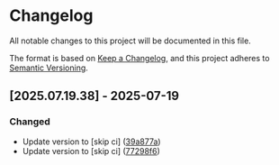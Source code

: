 # Changelog

All notable changes to this project will be documented in this file.

The format is based on [Keep a Changelog](https://keepachangelog.com/en/1.0.0/),
and this project adheres to [Semantic Versioning](https://semver.org/spec/v2.0.0.html).

## [2025.07.19.38] - 2025-07-19

### Changed

* Update version to  [skip ci] ([39a877a](https://github.com/N6REJ/mod_bearslivesearch/commit/39a877a))
* Update version to  [skip ci] ([77298f6](https://github.com/N6REJ/mod_bearslivesearch/commit/77298f6))

